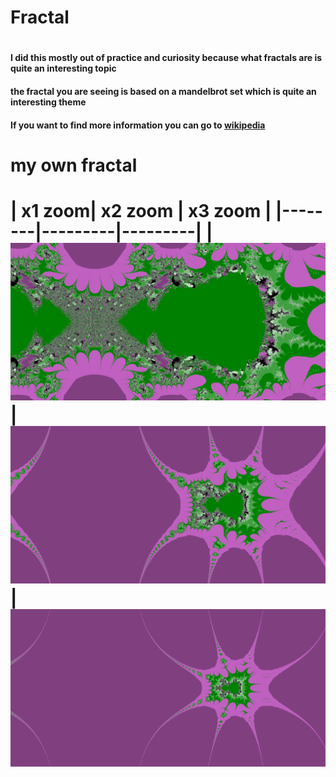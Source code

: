 <h1>Fractal<h1>

<h4>I did this mostly out of practice and curiosity because what fractals are is quite an interesting topic</h4>
<h4>
the fractal you are seeing is based on a mandelbrot set which is quite an interesting theme
</h4>
<h4>
If you want to find more information you can go to <a href="https://en.wikipedia.org/wiki/Mandelbrot_set">wikipedia</a></h4>
<h1>my own fractal<h1>
| x1 zoom| x2 zoom | x3 zoom |
|--------|---------|---------|
| <img src="image/fractalx1.png"> | <img src="image/fractalx2.png"> | <img src="image/fractalx3.png">
